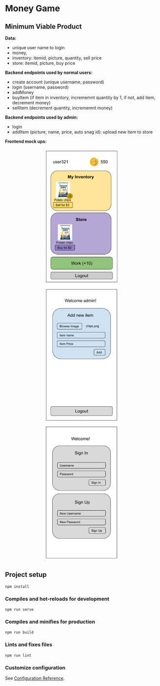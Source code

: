 # Money Game

## Minimum Viable Product
**Data:**
* unique user name to login
* money,
* inventory: itemid, picture, quantity, sell price
* store: itemid, picture, buy price

**Backend endpoints used by normal users:**
* create account (unique username, password)
* login (username, password)
* addMoney
* buyItem (if item in inventory, incrememnt quantity by 1, if not, add item, decrement money)
* sellItem (decrement quantity, incrememnt money)

**Backend endpoints used by admin:**
* login
* addItem (picture, name, price, auto snag id): upload new item to store

**Frontend mock ups:**
<p align="center">
  <img src="./docs/images/frontend_mvp_normal_mockup.png" alt="frontend mockup normal users" height="450px">
  <img src="./docs/images/frontend_mvp_admin_mockup.png" alt="frontend mockup admin" height="450px">
  <img src="./docs/images/frontend_mvp_auth_mockup.png" alt="frontend mockup authentication" height="450px">
</p>


## Project setup
```
npm install
```

### Compiles and hot-reloads for development
```
npm run serve
```

### Compiles and minifies for production
```
npm run build
```

### Lints and fixes files
```
npm run lint
```

### Customize configuration
See [Configuration Reference](https://cli.vuejs.org/config/).
